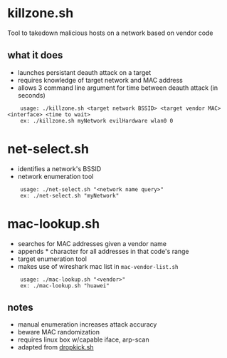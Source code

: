 # killzone.sh
Tool to takedown malicious hosts on a network based on vendor code

## what it does
- launches persistant deauth attack on a target
- requires knowledge of target network and MAC address
- allows 3 command line argument for time between deauth attack (in seconds)

```
    usage: ./killzone.sh <target network BSSID> <target vendor MAC> <interface> <time to wait>
    ex: ./killzone.sh myNetwork evilHardware wlan0 0
```

# net-select.sh
- identifies a network's BSSID
- network enumeration tool

```
    usage: ./net-select.sh "<network name query>"
    ex: ./net-select.sh "myNetwork"
```

# mac-lookup.sh
- searches for MAC addresses given a vendor name
- appends * character for all addresses in that code's range
- target enumeration tool
- makes use of wireshark mac list in `mac-vendor-list.sh`

```
    usage: ./mac-lookup.sh "<vendor>"
    ex: ./mac-lookup.sh "huawei"
```

## notes
- manual enumeration increases attack accuracy
- beware MAC randomization
- requires linux box w/capable iface, arp-scan
- adapted from [dropkick.sh](http://julianoliver.com/output/log_2014-05-30_20-52) 

